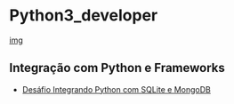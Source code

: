 # Python3_developer

[img](https://raw.githubusercontent.com/Giuseppe31-s/Python3_developer/master/img/pythondeveloper.webp)

## Integração com Python e Frameworks

  * [Desáfio Integrando Python com SQLite e MongoDB]("www.google.com")
